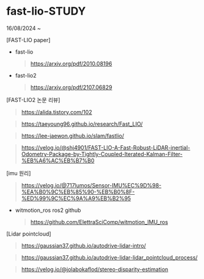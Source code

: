 # fast-lio-STUDY
16/08/2024 ~ 

[FAST-LIO paper]

- fast-lio

  > https://arxiv.org/pdf/2010.08196

- fast-lio2

  > https://arxiv.org/pdf/2107.06829



[FAST-LIO2 논문 리뷰]

   > https://alida.tistory.com/102
 
   > https://taeyoung96.github.io/research/Fast_LIO/
 
   > https://lee-jaewon.github.io/slam/fastlio/
 
   > https://velog.io/@shj4901/FAST-LIO-A-Fast-Robust-LiDAR-inertial-Odometry-Package-by-Tightly-Coupled-Iterated-Kalman-Filter-%EB%A6%AC%EB%B7%B0



[imu 원리]

  > https://velog.io/@717lumos/Sensor-IMU%EC%9D%98-%EA%B0%9C%EB%85%90-%EB%B0%8F-%ED%99%9C%EC%9A%A9%EB%B2%95
 
- witmotion_ros ros2 github
 
  > https://github.com/ElettraSciComp/witmotion_IMU_ros
 

[Lidar pointcloud]

   > https://gaussian37.github.io/autodrive-lidar-intro/
 
   > https://gaussian37.github.io/autodrive-lidar-lidar_pointcloud_process/
 
   > https://velog.io/@jolabokaflod/stereo-disparity-estimation
 



